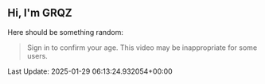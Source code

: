 ## Hi, I'm GRQZ
Here should be something random:  
> Sign in to confirm your age. This video may be inappropriate for some users.


Last Update: 2025-01-29 06:13:24.932054+00:00
